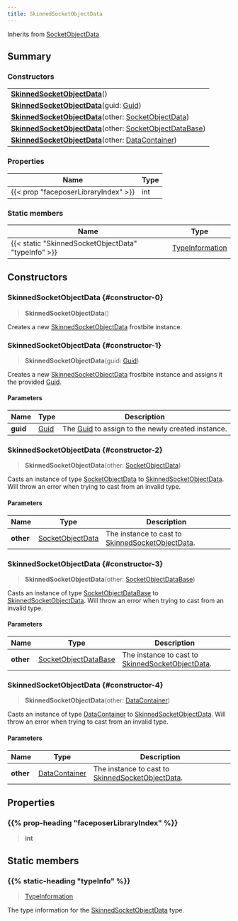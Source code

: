 ```yaml
---
title: SkinnedSocketObjectData
---
```


Inherits from 
[SocketObjectData](/vext/ref/fb/socketobjectdata)

## Summary
### Constructors
| |
| ----------- |
| **[SkinnedSocketObjectData](#constructor-0)**() |
| **[SkinnedSocketObjectData](#constructor-1)**(guid: [Guid](/vext/ref/shared/class/guid)) |
| **[SkinnedSocketObjectData](#constructor-2)**(other: [SocketObjectData](/vext/ref/fb/socketobjectdata)) |
| **[SkinnedSocketObjectData](#constructor-3)**(other: [SocketObjectDataBase](/vext/ref/fb/socketobjectdatabase)) |
| **[SkinnedSocketObjectData](#constructor-4)**(other: [DataContainer](/vext/ref/shared/class/datacontainer)) |

### Properties
| Name | Type |
| ---- | ---- |
| {{< prop "faceposerLibraryIndex" >}} | int |

### Static members
| Name | Type |
| ---- | ---- |
| {{< static "SkinnedSocketObjectData" "typeInfo" >}} | [TypeInformation](/vext/ref/shared/class/typeinformation) |

## Constructors
### SkinnedSocketObjectData {#constructor-0}
> **SkinnedSocketObjectData**()

Creates a new [SkinnedSocketObjectData](/vext/ref/fb/skinnedsocketobjectdata) frostbite instance.

### SkinnedSocketObjectData {#constructor-1}
> **SkinnedSocketObjectData**(guid: [Guid](/vext/ref/shared/class/guid))

Creates a new [SkinnedSocketObjectData](/vext/ref/fb/skinnedsocketobjectdata) frostbite instance and assigns it the provided [Guid](/vext/ref/shared/class/guid).

#### Parameters
| Name | Type | Description |
| ---- | ---- | ----------- |
| **guid** | [Guid](/vext/ref/shared/class/guid) | The [Guid](/vext/ref/shared/class/guid) to assign to the newly created instance. |

### SkinnedSocketObjectData {#constructor-2}
> **SkinnedSocketObjectData**(other: [SocketObjectData](/vext/ref/fb/socketobjectdata))

Casts an instance of type [SocketObjectData](/vext/ref/fb/socketobjectdata) to [SkinnedSocketObjectData](/vext/ref/fb/skinnedsocketobjectdata). Will throw an error when trying to cast from an invalid type.

#### Parameters
| Name | Type | Description |
| ---- | ---- | ----------- |
| **other** | [SocketObjectData](/vext/ref/fb/socketobjectdata) | The instance to cast to [SkinnedSocketObjectData](/vext/ref/fb/skinnedsocketobjectdata). |

### SkinnedSocketObjectData {#constructor-3}
> **SkinnedSocketObjectData**(other: [SocketObjectDataBase](/vext/ref/fb/socketobjectdatabase))

Casts an instance of type [SocketObjectDataBase](/vext/ref/fb/socketobjectdatabase) to [SkinnedSocketObjectData](/vext/ref/fb/skinnedsocketobjectdata). Will throw an error when trying to cast from an invalid type.

#### Parameters
| Name | Type | Description |
| ---- | ---- | ----------- |
| **other** | [SocketObjectDataBase](/vext/ref/fb/socketobjectdatabase) | The instance to cast to [SkinnedSocketObjectData](/vext/ref/fb/skinnedsocketobjectdata). |

### SkinnedSocketObjectData {#constructor-4}
> **SkinnedSocketObjectData**(other: [DataContainer](/vext/ref/shared/class/datacontainer))

Casts an instance of type [DataContainer](/vext/ref/shared/class/datacontainer) to [SkinnedSocketObjectData](/vext/ref/fb/skinnedsocketobjectdata). Will throw an error when trying to cast from an invalid type.

#### Parameters
| Name | Type | Description |
| ---- | ---- | ----------- |
| **other** | [DataContainer](/vext/ref/shared/class/datacontainer) | The instance to cast to [SkinnedSocketObjectData](/vext/ref/fb/skinnedsocketobjectdata). |

## Properties
### {{% prop-heading "faceposerLibraryIndex" %}}
> **int**

## Static members
### {{% static-heading "typeInfo" %}}
> [TypeInformation](/vext/ref/shared/class/typeinformation)

The type information for the [SkinnedSocketObjectData](/vext/ref/fb/skinnedsocketobjectdata) type.

